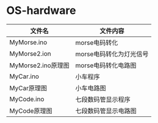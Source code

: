 # OS-hardware
|文件名|文件内容|
|----------|----------|
|MyMorse.ino|morse电码转化|
|MyMorse2.ion|morse电码转化为灯光信号|
|MyMorse2.ino原理图|morse电码转化电路图|
|MyCar.ino|小车程序|
|MyCar原理图|小车电路图|
|MyCode.ino|七段数码管显示程序|
|MyCode原理图|七段数码管显示电路图|
